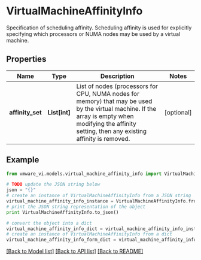 # VirtualMachineAffinityInfo

Specification of scheduling affinity.  Scheduling affinity is used for explicitly specifying which processors or NUMA nodes may be used by a virtual machine. 

## Properties
Name | Type | Description | Notes
------------ | ------------- | ------------- | -------------
**affinity_set** | **List[int]** | List of nodes (processors for CPU, NUMA nodes for memory) that may be used by the virtual machine.  If the array is empty when modifying the affinity setting, then any existing affinity is removed.  | [optional] 

## Example

```python
from vmware_vi.models.virtual_machine_affinity_info import VirtualMachineAffinityInfo

# TODO update the JSON string below
json = "{}"
# create an instance of VirtualMachineAffinityInfo from a JSON string
virtual_machine_affinity_info_instance = VirtualMachineAffinityInfo.from_json(json)
# print the JSON string representation of the object
print VirtualMachineAffinityInfo.to_json()

# convert the object into a dict
virtual_machine_affinity_info_dict = virtual_machine_affinity_info_instance.to_dict()
# create an instance of VirtualMachineAffinityInfo from a dict
virtual_machine_affinity_info_form_dict = virtual_machine_affinity_info.from_dict(virtual_machine_affinity_info_dict)
```
[[Back to Model list]](../README.md#documentation-for-models) [[Back to API list]](../README.md#documentation-for-api-endpoints) [[Back to README]](../README.md)


